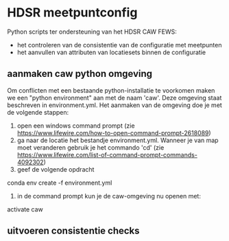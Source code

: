# HDSR meetpuntconfig
Python scripts ter ondersteuning van het HDSR CAW FEWS:
 - het controleren van de consistentie van de configuratie met meetpunten
 - het aanvullen van attributen van locatiesets binnen de configuratie
 
## aanmaken caw python omgeving
Om conflicten met een bestaande python-installatie te voorkomen maken we een "python environment" aan met de naam 'caw'. Deze omgeving staat beschreven in environment.yml. Het aanmaken van de omgeving doe je met de volgende stappen:
1. open een windows command prompt (zie https://www.lifewire.com/how-to-open-command-prompt-2618089)
1. ga naar de locatie het bestandje environment.yml. Wanneer je van map moet veranderen gebruik je het commando 'cd' (zie https://www.lifewire.com/list-of-command-prompt-commands-4092302)
1. geef de volgende opdracht 

conda env create -f environment.yml

1. in de command prompt kun je de caw-omgeving nu openen met:

activate caw

## uitvoeren consistentie checks